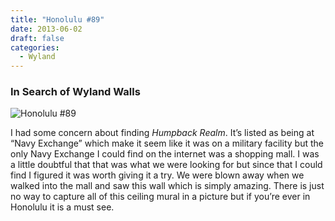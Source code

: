 ```yaml
---
title: "Honolulu #89"
date: 2013-06-02
draft: false
categories:
  - Wyland
---
```

### In Search of Wyland Walls

![Honolulu #89](../images/89-honolulu.jpg)


I had some concern about finding _Humpback Realm_. It’s listed as being at “Navy Exchange” which make it seem like it was on a military facility but the only Navy Exchange I could find on the internet was a shopping mall. I was a little doubtful that that was what we were looking for but since that I could find I figured it was worth giving it a try. We were blown away when we walked into the mall and saw this wall which is simply amazing. There is just no way to capture all of this ceiling mural in a picture but if you’re ever in Honolulu it is a must see.